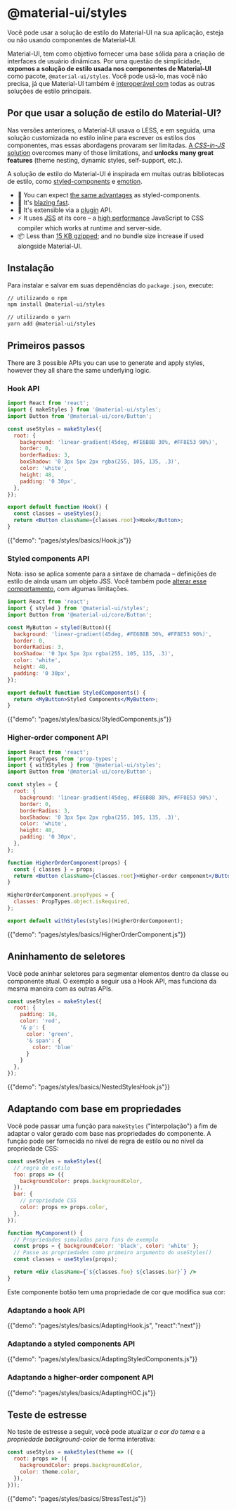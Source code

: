 # @material-ui/styles

<p class="description">Você pode usar a solução de estilo do Material-UI na sua aplicação, esteja ou não usando componentes de Material-UI.</p>

Material-UI, tem como objetivo fornecer uma base sólida para a criação de interfaces de usuário dinâmicas. Por uma questão de simplicidade, **expomos a solução de estilo usada nos componentes de Material-UI** como pacote, `@material-ui/styles`. Você pode usá-lo, mas você não precisa, já que Material-UI também é [ interoperável com](/guides/interoperability/) todas as outras soluções de estilo principais.

## Por que usar a solução de estilo do Material-UI?

Nas versões anteriores, o Material-UI usava o LESS, e em seguida, uma solução customizada no estilo inline para escrever os estilos dos componentes, mas essas abordagens provaram ser limitadas. [A *CSS-in-JS* solution](https://github.com/oliviertassinari/a-journey-toward-better-style) overcomes many of those limitations, and **unlocks many great features** (theme nesting, dynamic styles, self-support, etc.).

A solução de estilo do Material-UI é inspirada em muitas outras bibliotecas de estilo, como [styled-components](https://www.styled-components.com/) e [emotion](https://emotion.sh/).

- 💅 You can expect [the same advantages](https://www.styled-components.com/docs/basics#motivation) as styled-components.
- 🚀 It's [blazing fast](https://github.com/mui-org/material-ui/blob/master/packages/material-ui-benchmark/README.md#material-uistyles).
- 🧩 It's extensible via a [plugin](https://github.com/cssinjs/jss/blob/master/docs/plugins.md) API.
- ⚡️ It uses [JSS](https://github.com/cssinjs/jss) at its core – a [high performance](https://github.com/cssinjs/jss/blob/master/docs/performance.md) JavaScript to CSS compiler which works at runtime and server-side.
- 📦 Less than [15 KB gzipped](https://bundlephobia.com/result?p=@material-ui/styles); and no bundle size increase if used alongside Material-UI.

## Instalação

Para instalar e salvar em suas dependências do `package.json`, execute:

```sh
// utilizando o npm
npm install @material-ui/styles

// utilizando o yarn
yarn add @material-ui/styles
```

## Primeiros passos

There are 3 possible APIs you can use to generate and apply styles, however they all share the same underlying logic.

### Hook API

```jsx
import React from 'react';
import { makeStyles } from '@material-ui/styles';
import Button from '@material-ui/core/Button';

const useStyles = makeStyles({
  root: {
    background: 'linear-gradient(45deg, #FE6B8B 30%, #FF8E53 90%)',
    border: 0,
    borderRadius: 3,
    boxShadow: '0 3px 5px 2px rgba(255, 105, 135, .3)',
    color: 'white',
    height: 48,
    padding: '0 30px',
  },
});

export default function Hook() {
  const classes = useStyles();
  return <Button className={classes.root}>Hook</Button>;
}
```

{{"demo": "pages/styles/basics/Hook.js"}}

### Styled components API

Nota: isso se aplica somente para a sintaxe de chamada – definições de estilo de ainda usam um objeto JSS. Você também pode [alterar esse comportamento](/styles/advanced/#string-templates), com algumas limitações.

```jsx
import React from 'react';
import { styled } from '@material-ui/styles';
import Button from '@material-ui/core/Button';

const MyButton = styled(Button)({
  background: 'linear-gradient(45deg, #FE6B8B 30%, #FF8E53 90%)',
  border: 0,
  borderRadius: 3,
  boxShadow: '0 3px 5px 2px rgba(255, 105, 135, .3)',
  color: 'white',
  height: 48,
  padding: '0 30px',
});

export default function StyledComponents() {
  return <MyButton>Styled Components</MyButton>;
}
```

{{"demo": "pages/styles/basics/StyledComponents.js"}}

### Higher-order component API

```jsx
import React from 'react';
import PropTypes from 'prop-types';
import { withStyles } from '@material-ui/styles';
import Button from '@material-ui/core/Button';

const styles = {
  root: {
    background: 'linear-gradient(45deg, #FE6B8B 30%, #FF8E53 90%)',
    border: 0,
    borderRadius: 3,
    boxShadow: '0 3px 5px 2px rgba(255, 105, 135, .3)',
    color: 'white',
    height: 48,
    padding: '0 30px',
  },
};

function HigherOrderComponent(props) {
  const { classes } = props;
  return <Button className={classes.root}>Higher-order component</Button>;
}

HigherOrderComponent.propTypes = {
  classes: PropTypes.object.isRequired,
};

export default withStyles(styles)(HigherOrderComponent);
```

{{"demo": "pages/styles/basics/HigherOrderComponent.js"}}

## Aninhamento de seletores

Você pode aninhar seletores para segmentar elementos dentro da classe ou componente atual. O exemplo a seguir usa a Hook API, mas funciona da mesma maneira com as outras APIs.

```js
const useStyles = makeStyles({
  root: {
    padding: 16,
    color: 'red',
    '& p': {
      color: 'green',
      '& span': {
        color: 'blue'
      }
    }
  },
});
```

{{"demo": "pages/styles/basics/NestedStylesHook.js"}}

## Adaptando com base em propriedades

Você pode passar uma função para `makeStyles` ("interpolação") a fim de adaptar o valor gerado com base nas propriedades do componente. A função pode ser fornecida no nível de regra de estilo ou no nível da propriedade CSS:

```jsx
const useStyles = makeStyles({
  // regra de estilo
  foo: props => ({
    backgroundColor: props.backgroundColor,
  }),
  bar: {
    // propriedade CSS
    color: props => props.color,
  },
});

function MyComponent() {
  // Propriedades simuladas para fins de exemplo
  const props = { backgroundColor: 'black', color: 'white' };
  // Passe as propriedades como primeiro argumento do useStyles()
  const classes = useStyles(props);

  return <div className={`${classes.foo} ${classes.bar}`} />
}
```

Este componente botão tem uma propriedade de cor que modifica sua cor:

### Adaptando a hook API

{{"demo": "pages/styles/basics/AdaptingHook.js", "react":"next"}}

### Adaptando a styled components API

{{"demo": "pages/styles/basics/AdaptingStyledComponents.js"}}

### Adaptando a higher-order component API

{{"demo": "pages/styles/basics/AdaptingHOC.js"}}

## Teste de estresse

No teste de estresse a seguir, você pode atualizar *a cor do tema* e a *propriedade background-color* de forma interativa:

```js
const useStyles = makeStyles(theme => ({
  root: props => ({
    backgroundColor: props.backgroundColor,
    color: theme.color,
  }),
}));
```

{{"demo": "pages/styles/basics/StressTest.js"}}